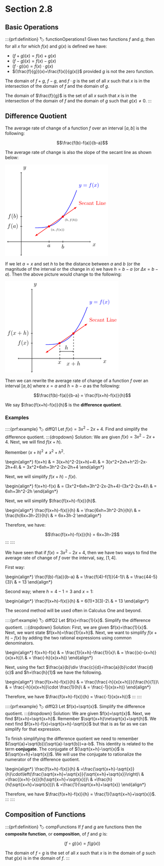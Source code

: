 # Section 2.8

## Basic Operations

:::{prf:definition}
:label: functionOperations1
Given two functions $f$ and $g$, then for all $x$ for which $f(x)$ and $g(x)$ is defined we have:
* $(f+g)(x)=f(x)+g(x)$
* $(f-g)(x)=f(x)-g(x)$
* $(f\cdot g)(x)=f(x)\cdot g(x)$
* $(\frac{f}{g})(x)=\frac{f(x)}{g(x)}$ provided $g$ is not the zero function.

The domain of $f+g$, $f-g$, and $f\cdot g$ is the set of all $x$ such that $x$ is in the intersection of the domain of $f$ and the domain of $g$.

The domain of $\frac{f}{g}$ is the set of all $x$ such that $x$ is in the intersection of the domain of $f$ and the domain of $g$ such that $g(x)\ne 0$.
:::

## Difference Quotient

The average rate of change of a function $f$ over an interval $[a,b]$ is the following:

$$\frac{f(b)-f(a)}{b-a}$$

The average rate of change is also the slope of the secant line as shown below:

![Graph of function and its secant line](images/secantLine1.png)

If we let $a=x$ and set $h$ to be the distance between $a$ and $b$ (or the magnitude of the interval or the change in $x$) we have $h=b-a$ (or $\Delta x = b-a$). Then the above picture would change to the following:

![Graph of a function and its secant line with respect to h](images/secantLine2.png)

Then we can rewrite the average rate of change of a function $f$ over an interval $[a,b]$ where $x=a$ and $h=b-a$ as the following:

$$\frac{f(b)-f(a)}{b-a} = \frac{f(x+h)-f(x)}{h}$$

We say $\frac{f(x+h)-f(x)}{h}$ is the **difference quotient**.

### Examples

::::{prf:example}
:label: diffQ1
Let $f(x)=3x^2-2x+4$. Find and simplify the difference quotient.
:::{dropdown} Solution:
We are given $f(x)=3x^2-2x+4$. Next, we will find $f(x+h)$.

Remember $(x+h)^2\ne x^2 +h^2$.

\begin{align*}
    f(x+h) & = 3(x+h)^2-2(x+h)+4\\
    & = 3(x^2+2xh+h^2)-2x-2h+4\\
    & = 3x^2+6xh+3h^2-2x-2h+4
\end{align*}

Next, we will simplify $f(x+h)-f(x)$.

\begin{align*}
    f(x+h)-f(x) & = (3x^2+6xh+3h^2-2x-2h+4)-(3x^2-2x+4)\\
    & = 6xh+3h^2-2h
\end{align*}

Next, we will simplify $\frac{f(x+h)-f(x)}{h}$.

\begin{align*}
    \frac{f(x+h)-f(x)}{h} & = \frac{6xh+3h^2-2h}{h}\\
    & = \frac{h(6x+3h-2)}{h}\\
    & = 6x+3h-2
\end{align*}

Therefore, we have:

$$\frac{f(x+h)-f(x)}{h} = 6x+3h-2$$
:::
::::

We have seen that if $f(x)=3x^2-2x+4$, then we have two ways to find the average rate of change of $f$ over the interval, say, $[1,4]$.

First way:

\begin{align*}
    \frac{f(b)-f(a)}{b-a} & = \frac{f(4)-f(1)}{4-1}\\
    & = \frac{44-5}{3}\\
    & = 13
\end{align*}

Second way; where $h=4-1=3$ and $x=1$:

\begin{align*}
    \frac{f(x+h)-f(x)}{h} & = 6(1)+3(3)-2\\
    & = 13
\end{align*}

The second method will be used often in Calculus One and beyond.

::::{prf:example}
:label: diffQ2
Let $f(x)=\frac{1}{x}$. Simplify the difference quotient.
:::{dropdown} Solution:
First, we are given $f(x)=\frac{1}{x}$. Next, we want state $f(x+h)=\frac{1}{x+h}$. Next, we want to simplify $f(x+h)-f(x)$ by adding the two rational expressions using common denominators.

\begin{align*}
    f(x+h)-f(x) & = \frac{1}{x+h}-\frac{1}{x}\\
    & = \frac{(x)-(x+h)}{x(x+h)}\\
    & = \frac{-h}{x(x+h)}
\end{align*}

Next, using the fact $\frac{a}{b}\div \frac{c}{d}=\frac{a}{b}\cdot \frac{d}{c}$ and $h=\frac{h}{1}$ we have the following.

\begin{align*}
    \frac{f(x+h)-f(x)}{h} & = \frac{\frac{-h}{x(x+h)}}{\frac{h}{1}}\\
    & = \frac{-h}{x(x+h)}\cdot \frac{1}{h}\\
    & = \frac{-1}{x(x+h)}
\end{align*}

Therefore, we have $\frac{f(x+h)-f(x)}{h} = \frac{-1}{x(x+h)}$
:::
::::

::::{prf:example}
:label: diffQ3
Let $f(x)=\sqrt{x}$. Simplify the difference quotient.
:::{dropdown} Solution:
We are given $f(x)=\sqrt{x}$. Next, we find $f(x+h)=\sqrt{x+h}$. Remember $\sqrt{x+h}\ne\sqrt{x}+\sqrt{h}$. We next find $f(x+h)-f(x)=\sqrt{x+h}-\sqrt{x}$ but that is as far as we can simplify for that expression.

To finish simplifying the difference quotient we need to remember $(\sqrt{a}+\sqrt{b})(\sqrt{a}-\sqrt{b})=a-b$. This identity is related to the term **conjugate**. The conjugate of $(\sqrt{x+h}-\sqrt{x}$ is $(\sqrt{x+h}+\sqrt{x})$. We will use the conjugate to rationalize the numerator of the difference quotient.

\begin{align*}
    \frac{f(x+h)-f(x)}{h} & =\frac{\sqrt{x+h}-\sqrt{x}}{h}\cdot\left(\frac{\sqrt{x+h}+\sqrt{x}}{\sqrt{x+h}+\sqrt{x}}\right)\\
    & =\frac{(x+h)-(x)}{h(\sqrt{x+h}+\sqrt{x})}\\
    & =\frac{h}{h(\sqrt{x+h}+\sqrt{x})}\\
    & =\frac{1}{\sqrt{x+h}+\sqrt{x}}
\end{align*}

Therefore, we have $\frac{f(x+h)-f(x)}{h} = \frac{1}{\sqrt{x+h}+\sqrt{x}}$.
:::
::::

## Composition of Functions

:::{prf:definition}
:label: compFunctions
If $f$ and $g$ are functions then the **composite function**, or **composition**, of $f$ and $g$ is:

$$(f\circ g)(x)=f(g(x))$$

The domain of $f\circ g$ is the set of all $x$ such that $x$ is in the domain of $g$ such that $g(x)$ is in the domain of $f$.
:::